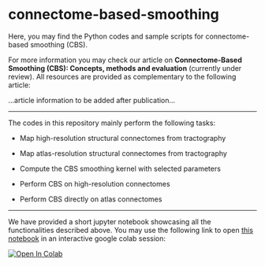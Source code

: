 # connectome-based-smoothing

Here, you may find the Python codes and sample scripts for connectome-based smoothing (CBS).

For more information you may check our article on **Connectome-Based Smoothing (CBS): Concepts, methods and evaluation** (currently under review). All resources are provided as complementary to the following article:

...article information to be added after publication...


---

The codes in this repository mainly perform the following tasks:

- Map high-resolution structural connectomes from tractography

- Map atlas-resolution structural connectomes from tractography

- Compute the CBS smoothing kernel with selected parameters

- Perform CBS on high-resolution connectomes

- Perform CBS directly on atlas connectomes

---

We have provided a short jupyter notebook showcasing all the functionalities described above. You may use the following link to open [this notebook](https://github.com/sina-mansour/connectome-based-smoothing/blob/main/notebooks/example.ipynb) in an interactive google colab session:

[![Open In Colab](https://colab.research.google.com/assets/colab-badge.svg)](https://colab.research.google.com/github/sina-mansour/connectome-based-smoothing/blob/main/notebooks/example.ipynb)